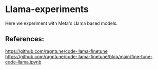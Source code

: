 # Llama-experiments

Here we experiment with Meta's Llama based models.

## References:

https://github.com/ragntune/code-llama-finetune
https://github.com/ragntune/code-llama-finetune/blob/main/fine-tune-code-llama.ipynb
